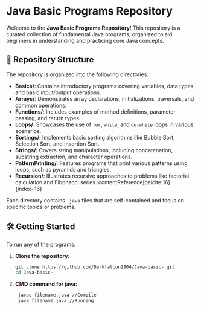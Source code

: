 # Java Basic Programs Repository

Welcome to the **Java Basic Programs Repository**! This repository is a curated collection of fundamental Java programs, organized to aid beginners in understanding and practicing core Java concepts.

## 📁 Repository Structure

The repository is organized into the following directories:

- **Basics/**: Contains introductory programs covering variables, data types, and basic input/output operations.
- **Arrays/**: Demonstrates array declarations, initializations, traversals, and common operations.
- **Functions/**: Includes examples of method definitions, parameter passing, and return types.
- **Loops/**: Showcases the use of `for`, `while`, and `do-while` loops in various scenarios.
- **Sortings/**: Implements basic sorting algorithms like Bubble Sort, Selection Sort, and Insertion Sort.
- **Strings/**: Covers string manipulations, including concatenation, substring extraction, and character operations.
- **PatternPrinting/**: Features programs that print various patterns using loops, such as pyramids and triangles.
- **Recursion/**: Illustrates recursive approaches to problems like factorial calculation and Fibonacci series.:contentReference[oaicite:16]{index=16}

Each directory contains `.java` files that are self-contained and focus on specific topics or problems.

## 🛠️ Getting Started

To run any of the programs:

1. **Clone the repository:**
   ```bash
   git clone https://github.com/Darkfalcon2804/Java-basic-.git
   cd Java-basic-
2. **CMD command for java:**
   ```bash
    javac filename.java //Compile
    java filename.java //Running   
